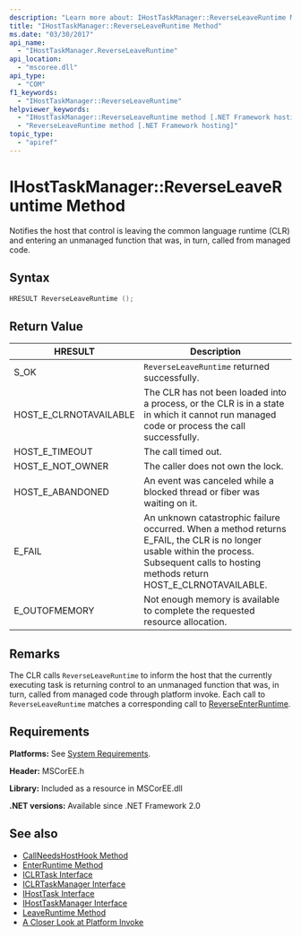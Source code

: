 ```yaml
---
description: "Learn more about: IHostTaskManager::ReverseLeaveRuntime Method"
title: "IHostTaskManager::ReverseLeaveRuntime Method"
ms.date: "03/30/2017"
api_name:
  - "IHostTaskManager.ReverseLeaveRuntime"
api_location:
  - "mscoree.dll"
api_type:
  - "COM"
f1_keywords:
  - "IHostTaskManager::ReverseLeaveRuntime"
helpviewer_keywords:
  - "IHostTaskManager::ReverseLeaveRuntime method [.NET Framework hosting]"
  - "ReverseLeaveRuntime method [.NET Framework hosting]"
topic_type:
  - "apiref"
---
```

# IHostTaskManager::ReverseLeaveRuntime Method

Notifies the host that control is leaving the common language runtime (CLR) and entering an unmanaged function that was, in turn, called from managed code.

## Syntax

```cpp
HRESULT ReverseLeaveRuntime ();
```

## Return Value

|HRESULT|Description|
|-------------|-----------------|
|S_OK|`ReverseLeaveRuntime` returned successfully.|
|HOST_E_CLRNOTAVAILABLE|The CLR has not been loaded into a process, or the CLR is in a state in which it cannot run managed code or process the call successfully.|
|HOST_E_TIMEOUT|The call timed out.|
|HOST_E_NOT_OWNER|The caller does not own the lock.|
|HOST_E_ABANDONED|An event was canceled while a blocked thread or fiber was waiting on it.|
|E_FAIL|An unknown catastrophic failure occurred. When a method returns E_FAIL, the CLR is no longer usable within the process. Subsequent calls to hosting methods return HOST_E_CLRNOTAVAILABLE.|
|E_OUTOFMEMORY|Not enough memory is available to complete the requested resource allocation.|

## Remarks

 The CLR calls `ReverseLeaveRuntime` to inform the host that the currently executing task is returning control to an unmanaged function that was, in turn, called from managed code through platform invoke. Each call to `ReverseLeaveRuntime` matches a corresponding call to [ReverseEnterRuntime](ihosttaskmanager-reverseenterruntime-method.md).

## Requirements

 **Platforms:** See [System Requirements](../../../framework/get-started/system-requirements.md).

 **Header:** MSCorEE.h

 **Library:** Included as a resource in MSCorEE.dll

 **.NET versions:** Available since .NET Framework 2.0

## See also

- [CallNeedsHostHook Method](ihosttaskmanager-callneedshosthook-method.md)
- [EnterRuntime Method](ihosttaskmanager-enterruntime-method.md)
- [ICLRTask Interface](iclrtask-interface.md)
- [ICLRTaskManager Interface](iclrtaskmanager-interface.md)
- [IHostTask Interface](ihosttask-interface.md)
- [IHostTaskManager Interface](ihosttaskmanager-interface.md)
- [LeaveRuntime Method](ihosttaskmanager-leaveruntime-method.md)
- [A Closer Look at Platform Invoke](/previous-versions/dotnet/netframework-4.0/0h9e9t7d(v=vs.100))
